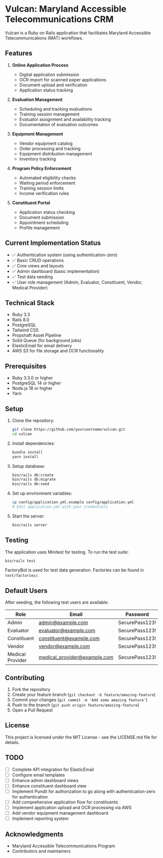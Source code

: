 # Vulcan: Maryland Accessible Telecommunications CRM

Vulcan is a Ruby on Rails application that facilitates Maryland Accessible Telecommunications (MAT) workflows. 

## Features

1. **Online Application Process**
   - Digital application submission
   - OCR import for scanned paper applications
   - Document upload and verification
   - Application status tracking

2. **Evaluation Management**
   - Scheduling and tracking evaluations
   - Training session management
   - Evaluator assignment and availability tracking
   - Documentation of evaluation outcomes

3. **Equipment Management**
   - Vendor equipment catalog
   - Order processing and tracking
   - Equipment distribution management
   - Inventory tracking

4. **Program Policy Enforcement**
   - Automated eligibility checks
   - Waiting period enforcement
   - Training session limits
   - Income verification rules

5. **Constituent Portal**
   - Application status checking
   - Document submission
   - Appointment scheduling
   - Profile management

## Current Implementation Status

- ✅ Authentication system (using authentication-zero)
- ✅ Basic CRUD operations
- ✅ Core views and layouts
- ✅ Admin dashboard (basic implementation)
- ✅ Test data seeding
- ✅ User role management (Admin, Evaluator, Constituent, Vendor, Medical Provider)

## Technical Stack

- Ruby 3.3
- Rails 8.0
- PostgreSQL
- Tailwind CSS
- Propshaft Asset Pipeline
- Solid Queue (for background jobs)
- ElasticEmail for email delivery
- AWS S3 for file storage and OCR functionality

## Prerequisites

- Ruby 3.3.0 or higher
- PostgreSQL 14 or higher
- Node.js 18 or higher
- Yarn

## Setup

1. Clone the repository:
   ```bash
   git clone https://github.com/yourusername/vulcan.git
   cd vulcan
   ```

2. Install dependencies:
   ```bash
   bundle install
   yarn install
   ```

3. Setup database:
   ```bash
   bin/rails db:create
   bin/rails db:migrate
   bin/rails db:seed
   ```

4. Set up environment variables:
   ```bash
   cp config/application.yml.example config/application.yml
   # Edit application.yml with your credentials
   ```

5. Start the server:
   ```bash
   bin/rails server
   ```

## Testing

The application uses Minitest for testing. To run the test suite:

```bash
bin/rails test
```

FactoryBot is used for test data generation. Factories can be found in `test/factories/`.

## Default Users

After seeding, the following test users are available:

| Role | Email | Password |
|------|-------|----------|
| Admin | admin@example.com | SecurePass123! |
| Evaluator | evaluator@example.com | SecurePass123! |
| Constituent | constituent@example.com | SecurePass123! |
| Vendor | vendor@example.com | SecurePass123! |
| Medical Provider | medical_provider@example.com | SecurePass123! |

## Contributing

1. Fork the repository
2. Create your feature branch (`git checkout -b feature/amazing-feature`)
3. Commit your changes (`git commit -m 'Add some amazing feature'`)
4. Push to the branch (`git push origin feature/amazing-feature`)
5. Open a Pull Request

## License

This project is licensed under the MIT License - see the LICENSE.md file for details.

## TODO

- [ ] Complete API integration for ElasticEmail
- [ ] Configure email templates
- [ ] Enhance admin dashboard views
- [ ] Enhance constituent dashboard view
- [ ] Implement Pundit for authorization to go along with authentication-zero for authentication
- [ ] Add comprehensive application flow for constituents
- [ ] Implement application upload and OCR processing via AWS
- [ ] Add vendor equipment management dashboard
- [ ] Implement reporting system

## Acknowledgments

- Maryland Accessible Telecommunications Program
- Contributors and maintainers
